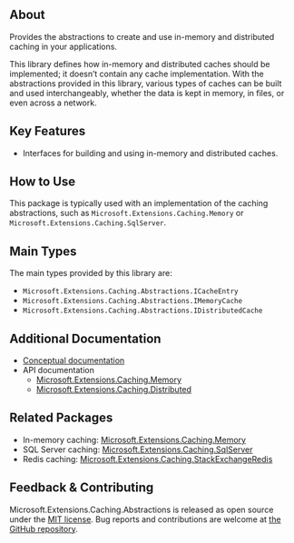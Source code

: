 ## About

<!-- A description of the package and where one can find more documentation -->

Provides the abstractions to create and use in-memory and distributed caching in your applications.

This library defines how in-memory and distributed caches should be implemented; it doesn’t contain any cache implementation.
With the abstractions provided in this library, various types of caches can be built and used interchangeably, whether the data is kept in memory, in files, or even across a network.

## Key Features

<!-- The key features of this package -->

* Interfaces for building and using in-memory and distributed caches.

## How to Use

<!-- A compelling example on how to use this package with code, as well as any specific guidelines for when to use the package -->

This package is typically used with an implementation of the caching abstractions, such as `Microsoft.Extensions.Caching.Memory` or `Microsoft.Extensions.Caching.SqlServer`.

## Main Types

<!-- The main types provided in this library -->

The main types provided by this library are:

* `Microsoft.Extensions.Caching.Abstractions.ICacheEntry`
* `Microsoft.Extensions.Caching.Abstractions.IMemoryCache`
* `Microsoft.Extensions.Caching.Abstractions.IDistributedCache`

## Additional Documentation

<!-- Links to further documentation. Remove conceptual documentation if not available for the library. -->

* [Conceptual documentation](https://learn.microsoft.com/dotnet/core/extensions/caching)
* API documentation
  * [Microsoft.Extensions.Caching.Memory](https://learn.microsoft.com/dotnet/api/microsoft.extensions.caching.memory)
  * [Microsoft.Extensions.Caching.Distributed](https://learn.microsoft.com/dotnet/api/microsoft.extensions.caching.distributed)

## Related Packages

<!-- The related packages associated with this package -->

* In-memory caching: [Microsoft.Extensions.Caching.Memory](https://www.nuget.org/packages/Microsoft.Extensions.Caching.Memory/)
* SQL Server caching: [Microsoft.Extensions.Caching.SqlServer](https://www.nuget.org/packages/Microsoft.Extensions.Caching.SqlServer/)
* Redis caching: [Microsoft.Extensions.Caching.StackExchangeRedis](https://www.nuget.org/packages/Microsoft.Extensions.Caching.StackExchangeRedis/)

## Feedback & Contributing

<!-- How to provide feedback on this package and contribute to it -->

Microsoft.Extensions.Caching.Abstractions is released as open source under the [MIT license](https://licenses.nuget.org/MIT). Bug reports and contributions are welcome at [the GitHub repository](https://github.com/dotnet/runtime).
